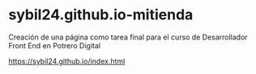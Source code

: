 # sybil24.github.io-mitienda
Creación de una página como tarea final para el curso de Desarrollador Front End en Potrero Digital

https://sybil24.github.io/index.html

